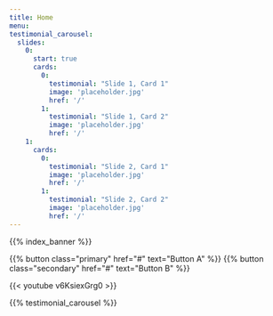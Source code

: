 ```yaml
---
title: Home
menu:
testimonial_carousel:
  slides:
    0:
      start: true
      cards:
        0:
          testimonial: "Slide 1, Card 1"
          image: 'placeholder.jpg'
          href: '/'
        1:
          testimonial: "Slide 1, Card 2"
          image: 'placeholder.jpg'
          href: '/'
    1:
      cards:
        0:
          testimonial: "Slide 2, Card 1"
          image: 'placeholder.jpg'
          href: '/'
        1:
          testimonial: "Slide 2, Card 2"
          image: 'placeholder.jpg'
          href: '/'
---
```


{{% index_banner %}}

{{% button class="primary" href="#" text="Button A" %}}
{{% button class="secondary" href="#" text="Button B" %}}

{{< youtube v6KsiexGrg0 >}}

{{% testimonial_carousel %}}